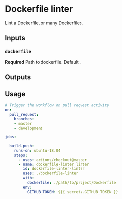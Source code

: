 # Dockerfile linter

Lint a Dockerfile, or many Dockerfiles.

## Inputs

### `dockerfile`

**Required** Path to dockerfile. Default `.`

## Outputs

## Usage

```yaml
# Trigger the workflow on pull request activity
on:
  pull_request:
    branches:
    - master
    - development

jobs:

  build-push:
    runs-on: ubuntu-18.04
    steps:
      - uses: actions/checkout@master
      - name: dockerfile-linter linter
        id: dockerfile-linter-linter
        uses: ./dockerfile-linter
        with:
          dockerfile: ./path/to/project/Dockerfile
        env:
          GITHUB_TOKEN: ${{ secrets.GITHUB_TOKEN }}
```
